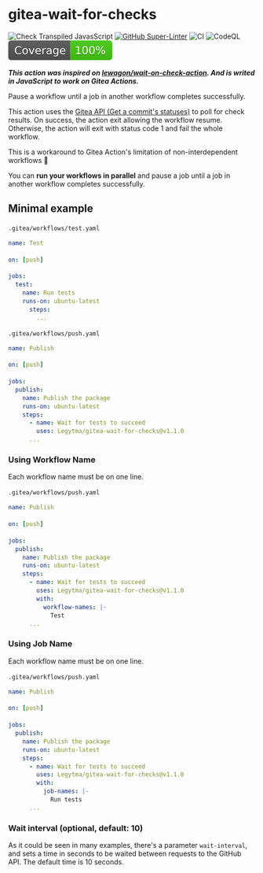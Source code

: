 # gitea-wait-for-checks

![Check Transpiled JavasScript](https://github.com/Legytma/gitea-wait-for-checks/actions/workflows/check-dist.yml/badge.svg)
[![GitHub Super-Linter](https://github.com/Legytma/gitea-wait-for-checks/actions/workflows/linter.yml/badge.svg)](https://github.com/super-linter/super-linter)
![CI](https://github.com/Legytma/gitea-wait-for-checks/actions/workflows/ci.yml/badge.svg)
![CodeQL](https://github.com/Legytma/gitea-wait-for-checks/actions/workflows/codeql-analysis.yml/badge.svg)
![Coverage](badges/coverage.svg)

**_This action was inspired on
[lewagon/wait-on-check-action](https://github.com/lewagon/wait-on-check-action).
And is writed in JavaScript to work on Gitea Actions._**

Pause a workflow until a job in another workflow completes successfully.

This action uses the
[Gitea API (Get a commit's statuses)](https://docs.gitea.com/api/1.21/#tag/repository/operation/repoListStatuses)
to poll for check results. On success, the action exit allowing the workflow
resume. Otherwise, the action will exit with status code 1 and fail the whole
workflow.

This is a workaround to Gitea Action's limitation of non-interdependent
workflows :tada:

You can **run your workflows in parallel** and pause a job until a job in
another workflow completes successfully.

## Minimal example

`.gitea/workflows/test.yaml`

```yml
name: Test

on: [push]

jobs:
  test:
    name: Run tests
    runs-on: ubuntu-latest
      steps:
        ...
```

`.gitea/workflows/push.yaml`

```yml
name: Publish

on: [push]

jobs:
  publish:
    name: Publish the package
    runs-on: ubuntu-latest
    steps:
      - name: Wait for tests to succeed
        uses: Legytma/gitea-wait-for-checks@v1.1.0
      ...
```

### Using Workflow Name

Each workflow name must be on one line.

`.gitea/workflows/push.yaml`

```yml
name: Publish

on: [push]

jobs:
  publish:
    name: Publish the package
    runs-on: ubuntu-latest
    steps:
      - name: Wait for tests to succeed
        uses: Legytma/gitea-wait-for-checks@v1.1.0
        with:
          workflow-names: |-
            Test
      ...
```

### Using Job Name

Each workflow name must be on one line.

`.gitea/workflows/push.yaml`

```yml
name: Publish

on: [push]

jobs:
  publish:
    name: Publish the package
    runs-on: ubuntu-latest
    steps:
      - name: Wait for tests to succeed
        uses: Legytma/gitea-wait-for-checks@v1.1.0
        with:
          job-names: |-
            Run tests
      ...
```

### Wait interval (optional, default: 10)

As it could be seen in many examples, there's a parameter `wait-interval`, and
sets a time in seconds to be waited between requests to the GitHub API. The
default time is 10 seconds.
